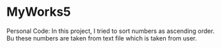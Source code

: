 # MyWorks5
Personal Code: In this project, I tried to sort numbers as ascending order. Bu these numbers are taken from text file which is taken from user.
